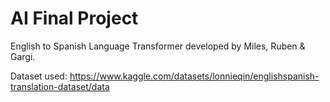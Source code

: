 # AI Final Project

English to Spanish Language Transformer developed by Miles, Ruben & Gargi. 

Dataset used: https://www.kaggle.com/datasets/lonnieqin/englishspanish-translation-dataset/data